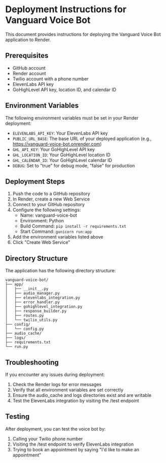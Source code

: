 # Deployment Instructions for Vanguard Voice Bot

This document provides instructions for deploying the Vanguard Voice Bot application to Render.

## Prerequisites

- GitHub account
- Render account
- Twilio account with a phone number
- ElevenLabs API key
- GoHighLevel API key, location ID, and calendar ID

## Environment Variables

The following environment variables must be set in your Render deployment:

- `ELEVENLABS_API_KEY`: Your ElevenLabs API key
- `PUBLIC_URL_BASE`: The base URL of your deployed application (e.g., https://vanguard-voice-bot.onrender.com)
- `GHL_API_KEY`: Your GoHighLevel API key
- `GHL_LOCATION_ID`: Your GoHighLevel location ID
- `GHL_CALENDAR_ID`: Your GoHighLevel calendar ID
- `DEBUG`: Set to "true" for debug mode, "false" for production

## Deployment Steps

1. Push the code to a GitHub repository
2. In Render, create a new Web Service
3. Connect to your GitHub repository
4. Configure the following settings:
   - Name: vanguard-voice-bot
   - Environment: Python
   - Build Command: `pip install -r requirements.txt`
   - Start Command: `gunicorn run:app`
5. Add the environment variables listed above
6. Click "Create Web Service"

## Directory Structure

The application has the following directory structure:

```
vanguard-voice-bot/
├── app/
│   ├── __init__.py
│   ├── audio_manager.py
│   ├── elevenlabs_integration.py
│   ├── error_handler.py
│   ├── gohighlevel_integration.py
│   ├── response_builder.py
│   ├── routes.py
│   └── twilio_utils.py
├── config/
│   └── config.py
├── audio_cache/
├── logs/
├── requirements.txt
└── run.py
```

## Troubleshooting

If you encounter any issues during deployment:

1. Check the Render logs for error messages
2. Verify that all environment variables are set correctly
3. Ensure the audio_cache and logs directories exist and are writable
4. Test the ElevenLabs integration by visiting the /test endpoint

## Testing

After deployment, you can test the voice bot by:

1. Calling your Twilio phone number
2. Visiting the /test endpoint to verify ElevenLabs integration
3. Trying to book an appointment by saying "I'd like to make an appointment"
